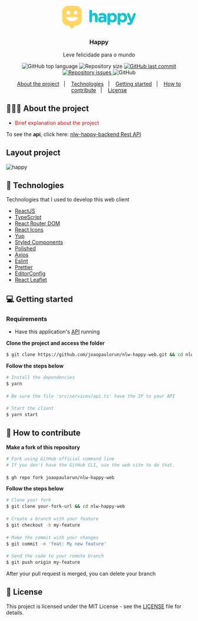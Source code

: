 <p  align="center">
	<img src=".github/logo.svg" width="200px" />
</p>

<h3 align="center">
  Happy
</h3>

<p align="center">Leve felicidade para o mundo</p>

<p align="center">
  <img alt="GitHub top language" src="https://img.shields.io/github/languages/top/joaopaulorun/readme-template">

  <img alt="Repository size" src="https://img.shields.io/github/repo-size/joaopaulorun/readme-template">

  <a href="https://github.com/joaopaulorun/readme-template/commits/master">
    <img alt="GitHub last commit" src="https://img.shields.io/github/last-commit/joaopaulorun/readme-template">
  </a>

  <a href="https://github.com/joaopaulorun/readme-template/issues">
    <img alt="Repository issues" src="https://img.shields.io/github/issues/joaopaulorun/readme-template">
  </a>

  <img alt="GitHub" src="https://img.shields.io/github/license/joaopaulorun/readme-template">
</p>

<p align="center">
  <a href="#-about-the-project">About the project</a>&nbsp;&nbsp;&nbsp;|&nbsp;&nbsp;&nbsp;
  <a href="#-technologies">Technologies</a>&nbsp;&nbsp;&nbsp;|&nbsp;&nbsp;&nbsp;
  <a href="#-getting-started">Getting started</a>&nbsp;&nbsp;&nbsp;|&nbsp;&nbsp;&nbsp;
  <a href="#-how-to-contribute">How to contribute</a>&nbsp;&nbsp;&nbsp;|&nbsp;&nbsp;&nbsp;
  <a href="#-license">License</a>
</p>

## 👨🏻‍💻 About the project

- <p style="color: red;">Brief explanation about the project</p>

To see the **api**, click here: [nlw-happy-backend Rest API](https://github/joaopaulorun/nlw-happy-backend)</br>

## Layout project

![happy](https://user-images.githubusercontent.com/66692428/96117890-252b3e00-0ec1-11eb-87f6-dabcb816aa0a.gif)

## 🚀 Technologies

Technologies that I used to develop this web client

- [ReactJS](https://reactjs.org/)
- [TypeScript](https://www.typescriptlang.org/)
- [React Router DOM](https://reacttraining.com/react-router/)
- [React Icons](https://react-icons.netlify.com/#/)
- [Yup](https://github.com/jquense/yup)
- [Styled Components](https://styled-components.com/)
- [Polished](https://github.com/styled-components/polished)
- [Axios](https://github.com/axios/axios)
- [Eslint](https://eslint.org/)
- [Prettier](https://prettier.io/)
- [EditorConfig](https://editorconfig.org/)
- [React Leaflet](https://react-leaflet.js.org/)

## 💻 Getting started

### Requirements

- Have this application's [API](https://github.com/joaopaulorun/nlw-happy-backend) running

**Clone the project and access the folder**

```bash
$ git clone https://github.com/joaopaulorun/nlw-happy-web.git && cd nlw-happy-web
```

**Follow the steps below**

```bash
# Install the dependencies
$ yarn

# Be sure the file 'src/services/api.ts' have the IP to your API

# Start the client
$ yarn start
```

## 🤔 How to contribute

**Make a fork of this repository**

```bash
# Fork using GitHub official command line
# If you don't have the GitHub CLI, use the web site to do that.

$ gh repo fork joaopaulorun/nlw-happy-web
```

**Follow the steps below**

```bash
# Clone your fork
$ git clone your-fork-url && cd nlw-happy-web

# Create a branch with your feature
$ git checkout -b my-feature

# Make the commit with your changes
$ git commit -m 'feat: My new feature'

# Send the code to your remote branch
$ git push origin my-feature
```

After your pull request is merged, you can delete your branch

## 📝 License

This project is licensed under the MIT License - see the [LICENSE](LICENSE) file for details.
